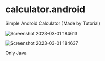 # calculator.android
Simple Android Calculator (Made by Tutorial)


![Screenshot 2023-03-01 184613](https://user-images.githubusercontent.com/100896741/222143896-e9fe5929-d09a-4a07-9e96-cc31467a0103.png)

![Screenshot 2023-03-01 184637](https://user-images.githubusercontent.com/100896741/222143923-06b72e87-56ba-4a5a-94e8-362dded5726c.png)


Only Java
